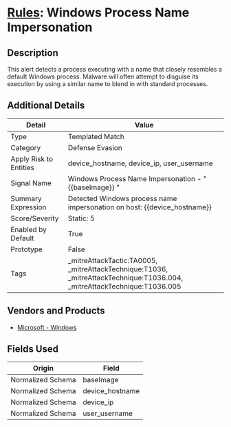 # [Rules](README.md): Windows Process Name Impersonation

## Description
This alert detects a process executing with a name that closely resembles a default Windows process. Malware will often attempt to disguise its execution by using a similar name to blend in with standard processes.

## Additional Details
|Detail|Value|
|----|----|
|Type|Templated Match|
|Category|Defense Evasion|
|Apply Risk to Entities|device_hostname, device_ip, user_username|
|Signal Name|Windows Process Name Impersonation - "{{baseImage}} "|
|Summary Expression|Detected Windows process name impersonation on host: {{device_hostname}}|
|Score/Severity|Static: 5|
|Enabled by Default|True|
|Prototype|False|
|Tags|_mitreAttackTactic:TA0005, _mitreAttackTechnique:T1036, _mitreAttackTechnique:T1036.004, _mitreAttackTechnique:T1036.005|
## Vendors and Products
- [Microsoft - Windows](../products/1ff7546c-cb36-4a24-87f7-89d2cecc5761.md)


## Fields Used

|Origin|Field|
|----|----|
|Normalized Schema|baseImage|
|Normalized Schema|device_hostname|
|Normalized Schema|device_ip|
|Normalized Schema|user_username|


